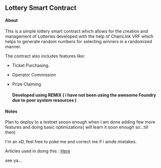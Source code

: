 ## Lottery Smart Contract
#### About
This is a simple lottery smart contract which allows for the creation and management of Lotteries developed with the help of ChainLInk VRF which helps to generate random numbers for selecting winners in a randomized manner.

The contract also includes features like:

- Ticket Purchasing.

- Operator Commission

- Prize Claiming

  #### Developed using REMIX ( i have not been using the awesome Foundry due to poor system resources ) 

#### Notes

Plan to deploy to a testnet sooon enough when I am done adding few more features and doing basic optimizations( will learn it soon enough so...till then)

I'm an xD, feel free to poke me and correct me if i amde mistakes.

Articles used in doing this : [Here]( https://dev.to/envoy_/build-a-lottery-smart-contract-with-chainlink-vrf-random-numbers-a-step-by-step-guide-4j4i )

see ya...
